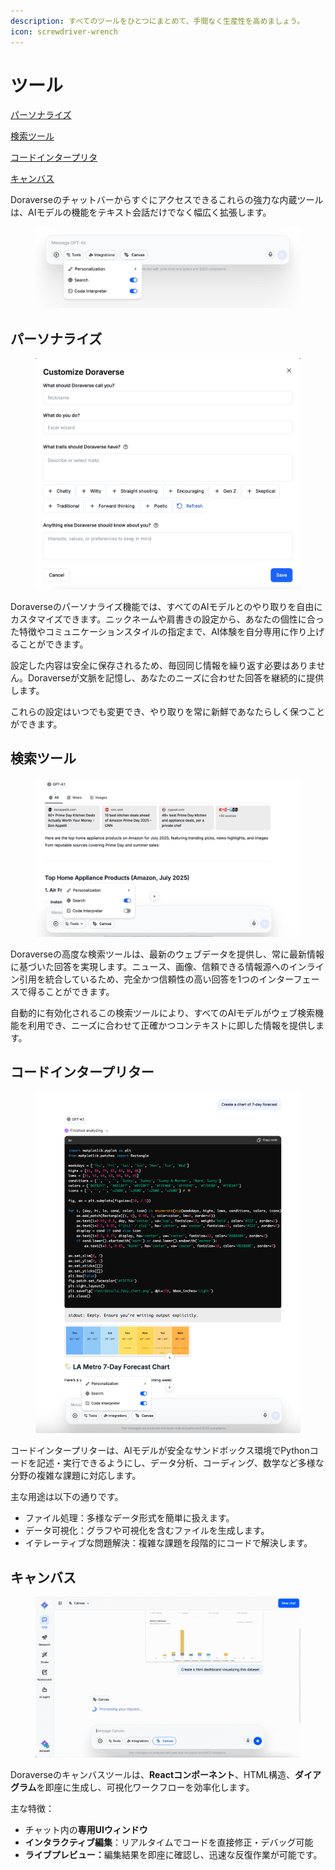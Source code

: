 ```yaml
---
description: すべてのツールをひとつにまとめて、手間なく生産性を高めましょう。
icon: screwdriver-wrench
---
```


# ツール

[パーソナライズ](tools.md#personalization)

[検索ツール](tools.md#search-tool)

[コードインタープリタ](tools.md#code-interpreter)

[キャンバス](tools.md#canvas)

Doraverseのチャットバーからすぐにアクセスできるこれらの強力な内蔵ツールは、AIモデルの機能をテキスト会話だけでなく幅広く拡張します。

<figure><img src="../.gitbook/assets/Screenshot 2025-08-15 at 14.09.56.png" alt=""><figcaption></figcaption></figure>

## パーソナライズ

<figure><img src="../.gitbook/assets/Screenshot 2025-08-15 at 14.20.23.png" alt=""><figcaption></figcaption></figure>

Doraverseのパーソナライズ機能では、すべてのAIモデルとのやり取りを自由にカスタマイズできます。ニックネームや肩書きの設定から、あなたの個性に合った特徴やコミュニケーションスタイルの指定まで、AI体験を自分専用に作り上げることができます。

設定した内容は安全に保存されるため、毎回同じ情報を繰り返す必要はありません。Doraverseが文脈を記憶し、あなたのニーズに合わせた回答を継続的に提供します。

これらの設定はいつでも変更でき、やり取りを常に新鮮であなたらしく保つことができます。

## 検索ツール

<figure><img src="../.gitbook/assets/Screenshot 2025-08-15 at 14.36.46.png" alt=""><figcaption></figcaption></figure>

Doraverseの高度な検索ツールは、最新のウェブデータを提供し、常に最新情報に基づいた回答を実現します。ニュース、画像、信頼できる情報源へのインライン引用を統合しているため、完全かつ信頼性の高い回答を1つのインターフェースで得ることができます。

自動的に有効化されるこの検索ツールにより、すべてのAIモデルがウェブ検索機能を利用でき、ニーズに合わせて正確かつコンテキストに即した情報を提供します。

## コードインタープリター

<figure><img src="../.gitbook/assets/Code Intepreter.png" alt=""><figcaption></figcaption></figure>

コードインタープリターは、AIモデルが安全なサンドボックス環境でPythonコードを記述・実行できるようにし、データ分析、コーディング、数学など多様な分野の複雑な課題に対応します。

主な用途は以下の通りです。

* ファイル処理：多様なデータ形式を簡単に扱えます。
* データ可視化：グラフや可視化を含むファイルを生成します。
* イテレーティブな問題解決：複雑な課題を段階的にコードで解決します。

## キャンバス

<figure><img src="../.gitbook/assets/Canvas.gif" alt=""><figcaption></figcaption></figure>

Doraverseのキャンバスツールは、**Reactコンポーネント**、HTML構造、**ダイアグラム**を即座に生成し、可視化ワークフローを効率化します。

主な特徴：

* チャット内の**専用UIウィンドウ**
* **インタラクティブ編集**：リアルタイムでコードを直接修正・デバッグ可能
* **ライブプレビュー：**&#x7DE8;集結果を即座に確認し、迅速な反復作業が可能です。


